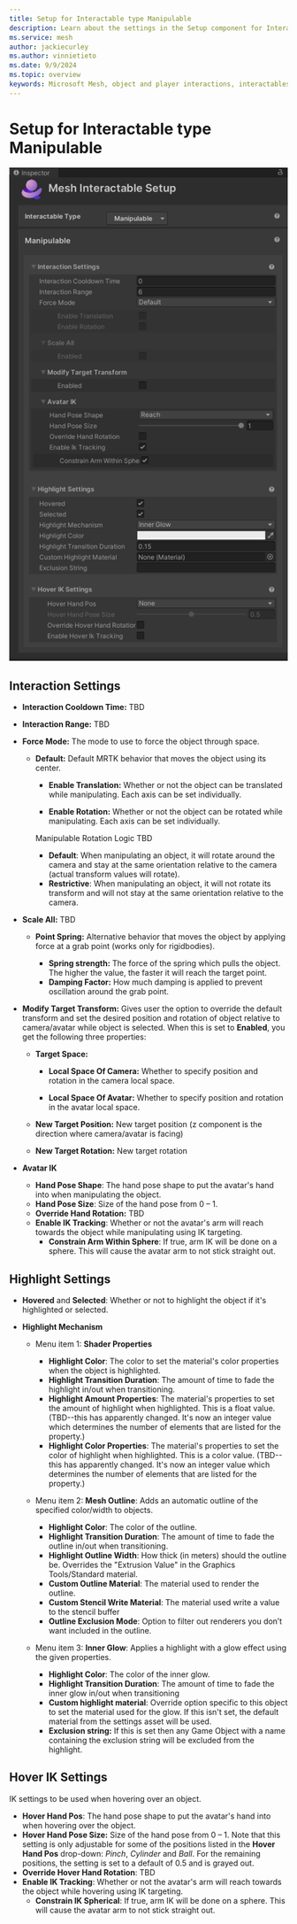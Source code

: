 ```yaml
---
title: Setup for Interactable type Manipulable
description: Learn about the settings in the Setup component for Interactable type Manipulable.
ms.service: mesh
author: jackiecurley
ms.author: vinnietieto
ms.date: 9/9/2024
ms.topic: overview
keywords: Microsoft Mesh, object and player interactions, interactables, manipulables, equippables, throwables, avatars, anchors, tethers, triggers, trigger volumes, grab, hold, throw, attach, Mesh emulator, emulator, Mesh Emulation, Basic
---
```


# Setup for Interactable type Manipulable

![__________________](../../../../media/enhance-your-environment/object-player-interactions/interactable-types/004-interactable-setup-manipulable.png)

## Interaction Settings

- **Interaction Cooldown Time:** TBD

- **Interaction Range:** TBD

- **Force Mode:** The mode to use to force the object through space.

    - **Default:** Default MRTK behavior that moves the object using its center.  

        - **Enable Translation:** Whether or not the object can be translated while manipulating. Each axis can be set individually.

        - **Enable Rotation:** Whether or not the object can be rotated while manipulating. Each axis can be set individually. 

        Manipulable Rotation Logic TBD

        - **Default**: When manipulating an object, it will rotate around the camera and stay at the same orientation relative to the camera (actual transform values will rotate).  
        - **Restrictive**: When manipulating an object, it will not rotate its transform and will not stay at the same orientation relative to the camera. 

- **Scale All:** TBD

    - **Point Spring:** Alternative behavior that moves the object by applying force at a grab point (works only for rigidbodies).

        - **Spring strength:** The force of the spring which pulls the object. The higher the value, the faster it will reach the target point.  
        - **Damping Factor:** How much damping is applied to prevent oscillation around the grab point.  

- **Modify Target Transform:** Gives user the option to override the default transform and set the desired position and rotation of object relative to camera/avatar while object is selected. When this is set to **Enabled**, you get the following three properties:

    - **Target Space:**  

        - **Local Space Of Camera:** Whether to specify position and rotation in the camera local space.

        - **Local Space Of Avatar:** Whether to specify position and rotation in the avatar local space.

    - **New Target Position:** New target position (z component is the direction where camera/avatar is facing)
    - **New Target Rotation:** New target rotation

- **Avatar IK**

    - **Hand Pose Shape**: The hand pose shape to put the avatar's hand into when manipulating the object.  
    - **Hand Pose Size**: Size of the hand pose from 0 – 1.  
    - **Override Hand Rotation:** TBD  
    - **Enable IK Tracking**: Whether or not the avatar's arm will reach towards the object while manipulating using IK targeting.
        -   **Constrain Arm Within Sphere**: If true, arm IK will be done on a sphere. This will cause the avatar arm to not stick straight out.

## Highlight Settings

- **Hovered** and **Selected**: Whether or not to highlight the object if it's highlighted or selected.

- **Highlight Mechanism**

    - Menu item 1: **Shader Properties**
        - **Highlight Color**: The color to set the material's color properties when the object is highlighted.
        - **Highlight Transition Duration**: The amount of time to fade the highlight in/out when transitioning.
        - **Highlight Amount Properties**: The material's properties to set the amount of highlight when highlighted. This is a float value. (TBD--this has apparently changed. It's now an integer value which determines the number of elements that are listed for the property.)
        - **Highlight Color Properties**: The material's properties to set the color of highlight when highlighted. This is a color value. (TBD--this has apparently changed. It's now an integer value which determines the number of elements that are listed for the property.)

    - Menu item 2: **Mesh Outline**: Adds an automatic outline of the specified color/width to objects.
        
        - **Highlight Color**: The color of the outline.
        - **Highlight Transition Duration**: The amount of time to fade the outline in/out when transitioning.
        - **Highlight Outline Width**: How thick (in meters) should the outline be. Overrides the "Extrusion Value" in the Graphics Tools/Standard material.
        - **Custom Outline Material**: The material used to render the outline.
        - **Custom Stencil Write Material**: The material used write a value to the stencil buffer
        - **Outline Exclusion Mode**: Option to filter out renderers you don’t want included in the outline.

    - Menu item 3: **Inner Glow**: Applies a highlight with a glow effect using the given properties.

        - **Highlight Color**: The color of the inner glow.
        - **Highlight Transition Duration**: The amount of time to fade the inner glow in/out when transitioning
        - **Custom highlight material**: Override option specific to this object to set the material used for the glow. If this isn't set, the default material from the settings asset will be used.
        -  **Exclusion string:** If this is set then any Game Object with a name containing the exclusion string will be excluded from the highlight.

## Hover IK Settings

IK settings to be used when hovering over an object.

- **Hover Hand Pos**: The hand pose shape to put the avatar's hand into when hovering over the object.
- **Hover Hand Pose Size:** Size of the hand pose from 0 – 1. Note that this setting is only adjustable for some of the positions listed in the **Hover Hand Pos** drop-down: *Pinch*, *Cylinder* and *Ball*. For the remaining positions, the setting is set to a default of 0.5 and is grayed out. 
- **Override Hover Hand Rotation**: TBD
- **Enable IK Tracking**: Whether or not the avatar's arm will reach towards the object while hovering using IK targeting.
    - **Constrain IK Spherical**: If true, arm IK will be done on a sphere. This will cause the avatar arm to not stick straight out.
